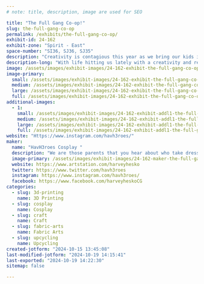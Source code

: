 ```yaml
---
# note: title, description, image are used for SEO

title: "The Full Gang Co-op!"
slug: the-full-gang-co-op
permalink: /exhibits/the-full-gang-co-op/
exhibit-id: 24-162
exhibit-zone: "Spirit - East"
space-number: "SI36, SJ36, SJ35"
description: "Creativity is contagious this year as we bring our kids into the lineup of cosplay expressiveness! "
description-long: "With life hitting us lately with a creativity and resource plateau, we decided to keep the year simple with some modest and down to earth cosplay designs that weighed less than 100lbs. lol. This presented the perfect opportunity and age to introduce our children into the mix and complete the entourage. We are excited to share our work with the world and inspire more families to make the same pushes towards exploring their adventures together. "
image: /assets/images/exhibit-images/24-162-exhibit-the-full-gang-co-op-img-3583-large.jpeg
image-primary: 
  small: /assets/images/exhibit-images/24-162-exhibit-the-full-gang-co-op-img-3583-small.jpeg
  medium: /assets/images/exhibit-images/24-162-exhibit-the-full-gang-co-op-img-3583-medium.jpeg
  large: /assets/images/exhibit-images/24-162-exhibit-the-full-gang-co-op-img-3583-large.jpeg
  full: /assets/images/exhibit-images/24-162-exhibit-the-full-gang-co-op-img-3583-full.jpeg
additional-images: 
  - 1:
    small: /assets/images/exhibit-images/24-162-exhibit-addl1-the-full-gang-co-op-3ac8d473-e946-41e6-a597-d28c771c643d-small.jpeg
    medium: /assets/images/exhibit-images/24-162-exhibit-addl1-the-full-gang-co-op-3ac8d473-e946-41e6-a597-d28c771c643d-medium.jpeg
    large: /assets/images/exhibit-images/24-162-exhibit-addl1-the-full-gang-co-op-3ac8d473-e946-41e6-a597-d28c771c643d-large.jpeg
    full: /assets/images/exhibit-images/24-162-exhibit-addl1-the-full-gang-co-op-3ac8d473-e946-41e6-a597-d28c771c643d-full.jpeg
website: "Https://www.instagram.com/havh3roes/"
maker: 
  name: "HavH3roes Cosplay "
  description: "We are those parents that you hear about who take dressing up in costume way too far. For nearly the past ten years, we have pushed ourselves to create the most entertaining and exciting cosplays with humbler beginnings in trunk or treats to competitive cosplay circuits and attractions. We love to share our exciting processes and create amazement with the community. "
  image-primary: /assets/images/exhibit-images/24-162-maker-the-full-gang-co-op-img-2427-medium.jpeg
  website: https://www.artstation.com/harveyhesko
  twitter: https://www.twitter.com/havh3roes
  instagram: https://www.instagram.com/havh3roes/
  facebook: https://www.facebook.com/harveyheskoCG
categories: 
  - slug: 3d-printing
    name: 3D Printing
  - slug: cosplay
    name: Cosplay
  - slug: craft
    name: Craft
  - slug: fabric-arts
    name: Fabric Arts
  - slug: upcycling
    name: Upcycling
created-jotform: "2024-10-15 13:45:08"
last-modified-jotform: "2024-10-19 14:15:41"
last-exported: "2024-10-19 14:22:30"
sitemap: false

---
```

